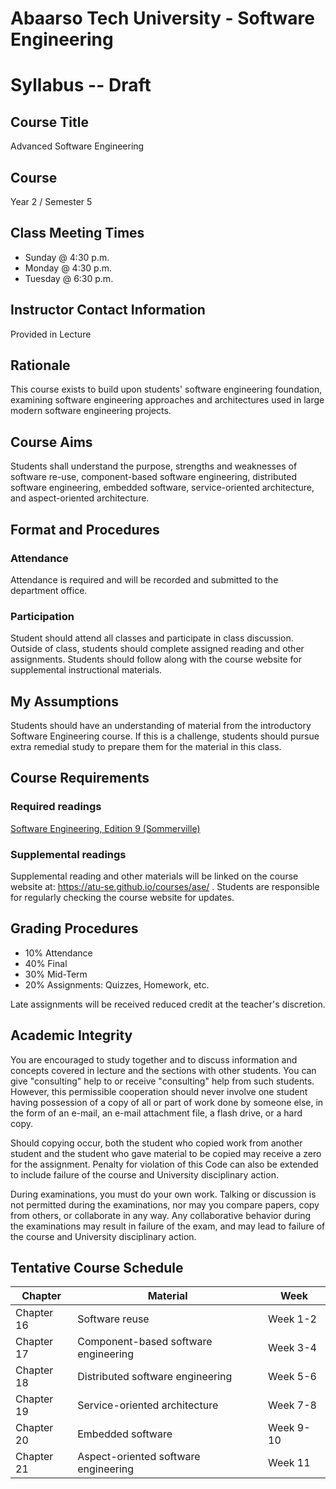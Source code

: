 # Abaarso Tech University - Software Engineering

# Syllabus -- Draft

## Course Title
Advanced Software Engineering

## Course
Year 2 / Semester 5

## Class Meeting Times
* Sunday @ 4:30 p.m.
* Monday @ 4:30 p.m.
* Tuesday @ 6:30 p.m.

## Instructor Contact Information

Provided in Lecture

## Rationale

This course exists to build upon students' software engineering foundation, examining software engineering approaches and architectures used in large modern software engineering projects.

## Course Aims
Students shall understand the purpose, strengths and weaknesses of software re-use, component-based software engineering, distributed software engineering, embedded software, service-oriented architecture, and aspect-oriented architecture.



## Format and Procedures

### Attendance

Attendance is required and will be recorded and submitted to the department office.

### Participation

Student should attend all classes and participate in class discussion.  Outside of class, students should complete assigned reading and other assignments.  Students should follow along with the course website for supplemental instructional materials.  

##  My Assumptions

Students should have an understanding of material from the introductory Software Engineering course.  If this is a challenge, students should pursue extra remedial study to prepare them for the material in this class.  

## Course Requirements

### Required  readings
[Software Engineering, Edition 9 (Sommerville)](https://ifs.host.cs.st-andrews.ac.uk/Books/SE9/)

### Supplemental readings
Supplemental reading and other materials will be linked on the course website at: https://atu-se.github.io/courses/ase/ .  Students are responsible for regularly checking the course website for updates.




## Grading Procedures

* 10% Attendance
* 40% Final
* 30% Mid-Term
* 20% Assignments: Quizzes, Homework, etc.

Late assignments will be received reduced credit at the teacher's discretion.


## Academic Integrity

You are encouraged to study together and to discuss information and concepts covered in lecture and the sections with other students. You can give "consulting" help to or receive "consulting" help from such students. However, this permissible cooperation should never involve one student having possession of a copy of all or part of work done by someone else, in the form of an e-mail, an e-mail attachment file, a flash drive, or a hard copy.

Should copying occur, both the student who copied work from another student and the student who gave material to be copied may receive a zero for the assignment. Penalty for violation of this Code can also be extended to include failure of the course and University disciplinary action.

During examinations, you must do your own work. Talking or discussion is not permitted during the examinations, nor may you compare papers, copy from others, or collaborate in any way. Any collaborative behavior during the examinations may result in failure of the exam, and may lead to failure of the course and University disciplinary action.


## Tentative Course Schedule

Chapter    | Material                             | Week
-----------|--------------------------------------|-----
Chapter 16 | Software reuse                       | Week 1-2
Chapter 17 | Component-based software engineering | Week 3-4
Chapter 18 | Distributed software engineering     | Week 5-6
Chapter 19 | Service-oriented architecture        | Week 7-8
Chapter 20 | Embedded software                    | Week 9-10
Chapter 21 | Aspect-oriented software engineering | Week 11
